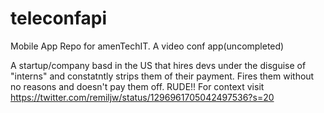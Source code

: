 # teleconfapi
 
Mobile App Repo for amenTechIT. A video conf app(uncompleted)

A startup/company basd in the US that hires devs under the disguise of "interns" and constatntly strips them of their payment. Fires them without no reasons and doesn't pay them off. RUDE!! For context visit https://twitter.com/remiljw/status/1296961705042497536?s=20
